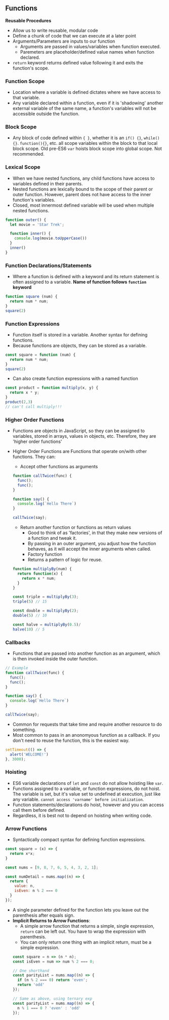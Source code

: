 ## Functions
**Reusable Procedures**
* Allow us to write reusable, modular code
* Define a chunk of code that we can execute at a later point
* Arguments/Parameters are inputs to our function
    * Arguments are passed in values/variables when function executed.
    * Paremeters are placeholder/defined value names when function declared.
* `return` keyword returns defined value following it and exits the function's scope.

### Function Scope
* Location where a variable is defined dictates where we have access to that variable.
* Any variable declared within a function, even if it is 'shadowing' another external variable of the same name, a function's variables will not be accessible outside the function.

### Block Scope
* Any block of code defined within `{ }`, whether it is an `if() {}`, `while(){}`. `function(){}`, etc. all scope variables within the block to that local block scope. Old pre-ES6 `var` hoists block scope into global scope. Not recommended.

### Lexical Scope
* When we have nested functions, any child functions have access to variables defined in their parents.
* Nested functions are lexically bound to the scope of their parent or outer function. However, parent does not have access to the inner function's variables. 
* Closed, most innermost defined variable will be used when multiple nested functions. 
```javascript
function outer() {
  let movie = 'Star Trek';

  function inner() {
    console.log(movie.toUpperCase())
  }
  inner()
}
```
### Function Declarations/Statements
* Where a function is defined with a keyword and its return statement is often assigned to a variable. **Name of function follows `function` keyword**
```javascript
function square (num) {
  return num * num;
}
square(2)
```

### Function Expressions
* Function itself is stored in a variable. Another syntax for defining functions.
* Because functions are objects, they can be stored as a variable.
```javascript
const square = function (num) {
  return num * num;
}
square(2)
```
* Can also create function expressions with a named function
```javascript
const product = function multiply(x, y) {
  return x * y;
}
product(2,3)
// can't call multiply!!!
```

### Higher Order Functions
* Functions are objects in JavaScript, so they can be assigned to variables, stored in arrays, values in objects, etc. Therefore, they are 'higher order functions'
* Higher Order Functions are Functions that operate on/with other functions. They can:
    * Accept other functions as arguments
    ```javascript
    function callTwice(func) {
      func();
      func();
    }

    function say() {
      console.log(`Hello There`)
    }

    callTwice(say);
    ```

    * Return another function or functions as return values
        * Good to think of as 'factories', in that they make new versions of a function and tweak it.
        * By passing in an outer argument, you adjust how the function behaves, as it will accept the inner arguments when called.
        * Factory function
        * Returns a pattern of logic for reuse.
    ```javascript
    function multiplyBy(num) {
      return function(x) {
        return x * num;
      }
    }
    
    const triple = multiplyBy(3);
    triple(5) // 15

    const double = multiplyBy(2);
    double(5) // 10
    
    const halve = multiplyBy(0.5)/
    halve(10) // 5
    ```

### Callbacks
* Functions that are passed into another function as an argument, which is then invoked inside the outer function.
```javascript
// Example
function callTwice(func) {
  func();
  func();
}

function say() {
  console.log(`Hello There`)
}

callTwice(say);
```
* Common for requests that take time and require another resource to do something.
* Most common to pass in an anonomyous function as a callback. If you don't need to reuse the function, this is the easiest way.
```javascript
setTimeout(() => {
  alert('WELCOME!')
}, 3000);
```

### Hoisting
* ES6 variable declarations of `let` and `const` do not allow hoisting like `var`. 
* Functions assigned to a variable, or function expressions, do not hoist.  The variable is set, but it's value set to undefined at execution, just like any variable. `cannot access 'varname' before initialization`.
* Function statements/declarations do hoist, however and you can access call them before defined.
* Regardless, it is best not to depend on hoisting when writing code.

### Arrow Functions
* Syntactically compact syntax for defining function expressions.
```javascript
const square = (x) => {
  return x*x;
}

const nums = [9, 8, 7, 6, 5, 4, 3, 2, 1];

const numDetail = nums.map((n) => {
  return {
    value: n,
    isEven: n % 2 === 0
  }
});
```
* A single parameter defined for the function lets you leave out the parenthesis after equals sign.
* **Implicit Returns to Arrow Functions**:
    * A simple arrow function that returns a simple, single expression, `return` can be left out. You have to wrap the expression with parenthesis.
    * You can only return one thing with an implicit return, must be a simple expression. 
    ```javascript
    const square = n => (n * n);
    const isEven = num => num % 2 === 0;

    // One shorthand
    const parityList = nums.map((n) => {
      if (n % 2 === 0) return 'even';
      return 'odd'
    });

    // Same as above, using ternary exp
    const parityList = nums.map((n) => {
      n % 1 === 0 ? 'even' : 'odd'
    });
    ```